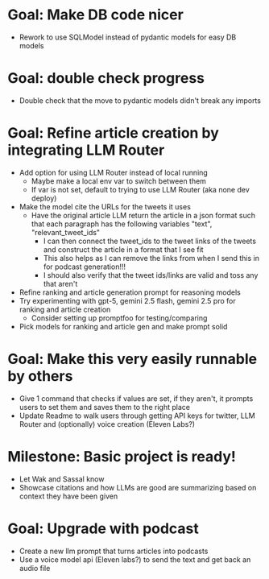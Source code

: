 # Goal: Make DB code nicer
- Rework to use SQLModel instead of pydantic models for easy DB models

# Goal: double check progress
- Double check that the move to pydantic models didn't break any imports

# Goal: Refine article creation by integrating LLM Router
- Add option for using LLM Router instead of local running
    - Maybe make a local env var to switch between them
    - If var is not set, default to trying to use LLM Router (aka none dev deploy)
- Make the model cite the URLs for the tweets it uses 
    - Have the original article LLM return the article in a json format such that each paragraph has the following variables "text", "relevant_tweet_ids"
        - I can then connect the tweet_ids to the tweet links of the tweets and construct the article in a format that I see fit
        - This also helps as I can remove the links from when I send this in for podcast generation!!!
        - I should also verify that the tweet ids/links are valid and toss any that aren't
- Refine ranking and article generation prompt for reasoning models
- Try experimenting with gpt-5, gemini 2.5 flash, gemini 2.5 pro for ranking and article creation
    - Consider setting up promptfoo for testing/comparing
- Pick models for ranking and article gen and make prompt solid

# Goal: Make this very easily runnable by others 
- Give 1 command that checks if values are set, if they aren't, it prompts users to set them and saves them to the right place
- Update Readme to walk users through getting API keys for twitter, LLM Router and (optionally) voice creation (Eleven Labs?)


# Milestone: Basic project is ready!
- Let Wak and Sassal know
- Showcase citations and how LLMs are good are summarizing based on context they have been given


# Goal: Upgrade with podcast 
- Create a new llm prompt that turns articles into podcasts
- Use a voice model api (Eleven labs?) to send the text and get back an audio file